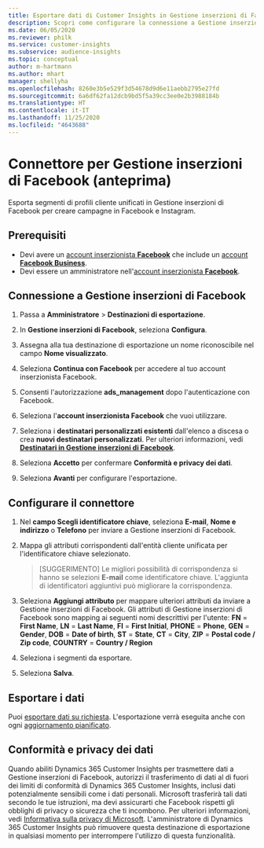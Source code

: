 ```yaml
---
title: Esportare dati di Customer Insights in Gestione inserzioni di Facebook
description: Scopri come configurare la connessione a Gestione inserzioni di Facebook.
ms.date: 06/05/2020
ms.reviewer: philk
ms.service: customer-insights
ms.subservice: audience-insights
ms.topic: conceptual
author: m-hartmann
ms.author: mhart
manager: shellyha
ms.openlocfilehash: 8260e3b5e529f3d54678d9d6e11aebb2795e27fd
ms.sourcegitcommit: 6a6df62fa12dcb9bd5f5a39cc3ee0e2b3988184b
ms.translationtype: HT
ms.contentlocale: it-IT
ms.lasthandoff: 11/25/2020
ms.locfileid: "4643688"
---
```

# <a name="connector-for-facebook-ads-manager-preview"></a>Connettore per Gestione inserzioni di Facebook (anteprima)

Esporta segmenti di profili cliente unificati in Gestione inserzioni di Facebook per creare campagne in Facebook e Instagram.

## <a name="prerequisites"></a>Prerequisiti

- Devi avere un [account inserzionista **Facebook**](https://www.facebook.com/business/learn/lessons/step-by-step-ads-manager-account) che include un [account **Facebook Business**](https://business.facebook.com/).
- Devi essere un amministratore nell'[account inserzionista **Facebook**](https://www.facebook.com/business/learn/lessons/step-by-step-ads-manager-account).

## <a name="connect-to-facebook-ads-manager"></a>Connessione a Gestione inserzioni di Facebook

1. Passa a **Amministratore** > **Destinazioni di esportazione**.

1. In **Gestione inserzioni di Facebook**, seleziona **Configura**.

1. Assegna alla tua destinazione di esportazione un nome riconoscibile nel campo **Nome visualizzato**.

1. Seleziona **Continua con Facebook** per accedere al tuo account inserzionista Facebook.

1. Consenti l'autorizzazione **ads_management** dopo l'autenticazione con Facebook.

1. Seleziona l'**account inserzionista Facebook** che vuoi utilizzare.

1. Seleziona i **destinatari personalizzati esistenti** dall'elenco a discesa o crea **nuovi destinatari personalizzati**. Per ulteriori informazioni, vedi [**Destinatari in Gestione inserzioni di Facebook**](https://www.facebook.com/business/help/744354708981227?id=2469097953376494).

1. Seleziona **Accetto** per confermare **Conformità e privacy dei dati**.

1. Seleziona **Avanti** per configurare l'esportazione.

## <a name="configure-the-connector"></a>Configurare il connettore

1. Nel **campo Scegli identificatore chiave**, seleziona **E-mail**, **Nome e indirizzo** o **Telefono** per inviare a Gestione inserzioni di Facebook.

1. Mappa gli attributi corrispondenti dall'entità cliente unificata per l'identificatore chiave selezionato.
   > [SUGGERIMENTO] Le migliori possibilità di corrispondenza si hanno se selezioni **E-mail** come identificatore chiave. L'aggiunta di identificatori aggiuntivi può migliorare la corrispondenza.

1. Seleziona **Aggiungi attributo** per mappare ulteriori attributi da inviare a Gestione inserzioni di Facebook. Gli attributi di Gestione inserzioni di Facebook sono mapping ai seguenti nomi descrittivi per l'utente: **FN** = **First Name**, **LN** = **Last Name**, **FI** = **First Initial**, **PHONE** = **Phone**, **GEN** = **Gender**, **DOB** = **Date of birth**, **ST** = **State**, **CT** = **City**, **ZIP** = **Postal code / Zip code**, **COUNTRY** = **Country / Region**

1. Seleziona i segmenti da esportare.

1. Seleziona **Salva**.

## <a name="export-the-data"></a>Esportare i dati

Puoi [esportare dati su richiesta](export-destinations.md). L'esportazione verrà eseguita anche con ogni [aggiornamento pianificato](system.md#schedule-tab).

## <a name="data-privacy-and-compliance"></a>Conformità e privacy dei dati

Quando abiliti Dynamics 365 Customer Insights per trasmettere dati a Gestione inserzioni di Facebook, autorizzi il trasferimento di dati al di fuori dei limiti di conformità di Dynamics 365 Customer Insights, inclusi dati potenzialmente sensibili come i dati personali. Microsoft trasferirà tali dati secondo le tue istruzioni, ma devi assicurarti che Facebook rispetti gli obblighi di privacy o sicurezza che ti incombono. Per ulteriori informazioni, vedi [Informativa sulla privacy di Microsoft](https://go.microsoft.com/fwlink/?linkid=396732).
L'amministratore di Dynamics 365 Customer Insights può rimuovere questa destinazione di esportazione in qualsiasi momento per interrompere l'utilizzo di questa funzionalità.
